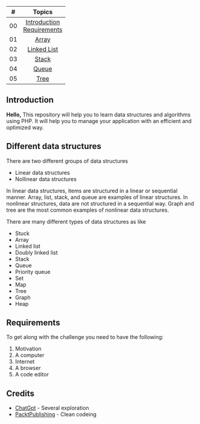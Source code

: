 | #  |                                                           Topics                                                            |
| ----- | :-------------------------------------------------------------------------------------------------------------------------: |
| 00    | [Introduction](#introduction)<br>[Requirements](#requirements)<br>
| 01    |                      [Array](./01_Array/01_array.md)                       |
| 02    |                      [Linked List](/02_LinkedList/02_linkedlist.md)        |
| 03    |                      [Stack](/03_Stack/03_stack.md)                        |
| 04    |                      [Queue](/04_Queue/04_queue.md)                        |
| 05    |                      [Tree](/05_Tree/05_tree.md)                           |



## Introduction

**Hello,** This repository will help you to learn data structures and algorithms using PHP. It will help you to manage your application with an efficient and optimized way.

## Different  data structures
There are two different groups of data structures
  * Linear data structures
  * Nollinear data structures
  
In linear data structures, items are structured in a linear or sequential manner. Array, list, stack, and queue are examples of linear structures. In nonlinear structures, data are not structured in a sequential way. Graph and tree are the most common examples of nonlinear data structures.

There are many different types of data structures as like 
  * Stuck
  * Array
  * Linked list
  * Doubly linked list
  * Stack
  * Queue
  * Priority queue
  * Set
  * Map
  * Tree
  * Graph
  * Heap

## Requirements

To get along with the challenge you need to have the following:

1. Motivation
2. A computer
3. Internet
4. A browser
5. A code editor

## Credits ##

- [ChatGpt](https://chat.openai.com/chat) - Several exploration
- [PacktPublishing](https://github.com/PacktPublishing) - Clean codeing
